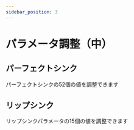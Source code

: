 ```yaml
---
sidebar_position: 3
---
```

# パラメータ調整（中）

## パーフェクトシンク

パーフェクトシンクの52個の値を調整できます

## リップシンク

リップシンクパラメータの15個の値を調整できます